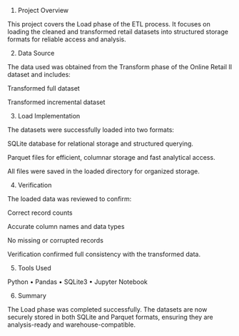 1. Project Overview

This project covers the Load phase of the ETL process.
It focuses on loading the cleaned and transformed retail datasets into structured storage formats for reliable access and analysis.

2. Data Source

The data used was obtained from the Transform phase of the Online Retail II dataset and includes:

Transformed full dataset

Transformed incremental dataset

3. Load Implementation

The datasets were successfully loaded into two formats:

SQLite database for relational storage and structured querying.

Parquet files for efficient, columnar storage and fast analytical access.

All files were saved in the loaded directory for organized storage.

4. Verification

The loaded data was reviewed to confirm:

Correct record counts

Accurate column names and data types

No missing or corrupted records

Verification confirmed full consistency with the transformed data.

5. Tools Used

Python • Pandas • SQLite3 • Jupyter Notebook

6. Summary

The Load phase was completed successfully.
The datasets are now securely stored in both SQLite and Parquet formats, ensuring they are analysis-ready and warehouse-compatible.
